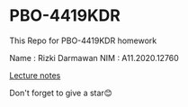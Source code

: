 # PBO-4419KDR
This Repo for PBO-4419KDR homework

Name : Rizki Darmawan
NIM  : A11.2020.12760

<a href="https://www.notion.so/rizkidarmawan/PBO-a19e17d913bf4e399c4718a5aa9075a3" target="blank">Lecture notes</a>

Don't forget to give a star😊
